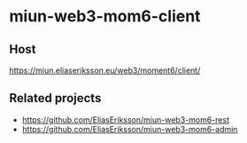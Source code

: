 # miun-web3-mom6-client

## Host
https://miun.eliaseriksson.eu/web3/moment6/client/

## Related projects
* https://github.com/EliasEriksson/miun-web3-mom6-rest
* https://github.com/EliasEriksson/miun-web3-mom6-admin
